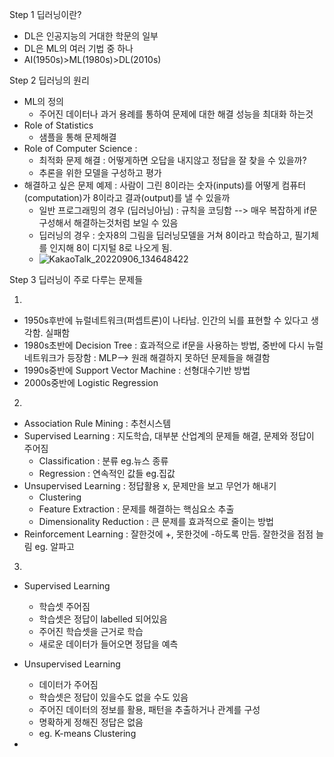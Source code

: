 Step 1 딥러닝이란?
- DL은 인공지능의 거대한 학문의 일부
- DL은 ML의 여러 기법 중 하나
- AI(1950s)>ML(1980s)>DL(2010s)

Step 2 딥러닝의 원리
- ML의 정의 
  - 주어진 데이터나 과거 용례를 통하여 문제에 대한 해결 성능을 최대화 하는것
- Role of Statistics
  - 샘플을 통해 문제해결
- Role of Computer Science :
  - 최적화 문제 해결 : 어떻게하면 오답을 내지않고 정답을 잘 찾을 수 있을까?
  - 추론을 위한 모델을 구성하고 평가
- 해결하고 싶은 문제 예제 : 사람이 그린 8이라는 숫자(inputs)를 어떻게 컴퓨터(computation)가 8이라고 결과(output)를 낼 수 있을까
  - 일반 프로그래밍의 경우 (딥러닝아님) : 규칙을 코딩함 --> 매우 복잡하게 if문 구성해서 해결하는것처럼 보일 수 있음
  - 딥러닝의 경우 : 숫자8의 그림을 딥러닝모델을 거쳐 8이라고 학습하고, 필기체를 인지해 8이 디지털 8로 나오게 됨.
  - ![KakaoTalk_20220906_134648422](https://user-images.githubusercontent.com/109457820/188549577-31800f03-a6ce-4bd7-8a4f-5cb68ef536a1.png)


Step 3 딥러닝이 주로 다루는 문제들

1)
- 1950s후반에 뉴럴네트워크(퍼셉트론)이 나타남. 인간의 뇌를 표현할 수 있다고 생각함. 실패함
- 1980s초반에 Decision Tree : 효과적으로 if문을 사용하는 방법, 중반에 다시 뉴럴네트워크가 등장함 : MLP--> 원래 해결하지 못하던 문제들을 해결함 
- 1990s중반에 Support Vector Machine : 선형대수기반 방법
- 2000s중반에 Logistic Regression

2)
- Association Rule Mining : 추천시스템
- Supervised Learning : 지도학습, 대부분 산업계의 문제들 해결, 문제와 정답이 주어짐
  - Classification : 분류 eg.뉴스 종류
  - Regression : 연속적인 값들 eg.집값
- Unsupervised Learning : 정답활용 x, 문제만을 보고 무언가 해내기
  - Clustering
  - Feature Extraction : 문제를 해결하는 핵심요소 추출
  - Dimensionality Reduction : 큰 문제를 효과적으로 줄이는 방법
- Reinforcement Learning : 잘한것에 +, 못한것에 -하도록 만듬. 잘한것을 점점 늘림 eg. 알파고

3)
- Supervised Learning 
  - 학습셋 주어짐
  - 학습셋은 정답이 labelled 되어있음
  - 주어진 학습셋을 근거로 학습
  - 새로운 데이터가 들어오면 정답을 예측

- Unsupervised Learning
  - 데이터가 주어짐
  - 학습셋은 정답이 있을수도 없을 수도 있음
  - 주어진 데이터의 정보를 활용, 패턴을 추출하거나 관계를 구성
  - 명확하게 정해진 정답은 없음
  - eg. K-means Clustering
- 
